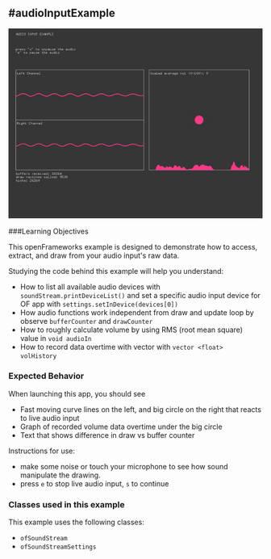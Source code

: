 #audioInputExample
--
![Screenshot of Example](audioInputExample.gif)

###Learning Objectives

This openFrameworks example is designed to demonstrate how to access, extract, and draw from your audio input's raw data.

Studying the code behind this example will help you understand:

* How to list all available audio devices with `soundStream.printDeviceList()` and set a specific audio input device for OF app with `settings.setInDevice(devices[0])`
* How audio functions work independent from draw and update loop by observe `bufferCounter` and `drawCounter`
* How to roughly calculate volume by using RMS (root mean square) value in `void audioIn` 
* How to record data overtime with vector with `vector <float> volHistory`


### Expected Behavior

When launching this app, you should see 

* Fast moving curve lines on the left, and big circle on the right that reacts to live audio input
* Graph of recorded volume data overtime under the big circle
* Text that shows difference in draw vs buffer counter

Instructions for use:

* make some noise or touch your microphone to see how sound manipulate the drawing.
* press `e` to stop live audio input, `s` to continue 




### Classes used in this example

This example uses the following classes: 

* ``ofSoundStream``
* ``ofSoundStreamSettings``